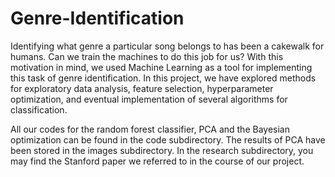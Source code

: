 # Genre-Identification
Identifying what genre a particular song belongs to has been a cakewalk for humans. Can we train the machines to do this job for us? With this motivation in mind, we used Machine Learning as a tool for implementing this task of genre identification. In this project, we have explored methods for exploratory data analysis, feature selection, hyperparameter optimization, and eventual implementation of several algorithms for classification.

All our codes for the random forest classifier, PCA and the Bayesian optimization can be found in the code subdirectory. The results of PCA have been stored in the images subdirectory. In the research subdirectory, you may find the Stanford paper we referred to in the course of our project.
